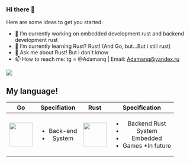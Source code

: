 ### Hi there 👋
Here are some ideas to get you started:

- 🔭 I’m currently working on embedded development rust and backend development rust
- 🌱 I’m currently learning Rust? Rust! (And Go, but...But i still rust) 
- 💬 Ask me about Rust! But i don`t know
- 📫 How to reach me: tg = @Adamanq | Email: Adamanq@yandex.ru 

<a href="https://github.com/anuraghazra/github-readme-stats">
  <img align="center" src="https://github-readme-stats.vercel.app/api?username=Adamanr&hide_border=true&show_icons=true&theme=moltack"/>
</a><br>

<h2> My language! </h2> 

| Go        | Specifiation           | Rust | Specification |
| ------------- |:-------------:|:-------------:|:-------------:|
|  <img height="64" width="64" src="https://cdn.jsdelivr.net/npm/simple-icons@v7/icons/go.svg" /> |  <ul> <li>Back-end</li> <li>System</li> </ul> |<img height="64" width="64" src="https://cdn.jsdelivr.net/npm/simple-icons@v7/icons/rust.svg" /> |     <ul><li>Backend Rust</li><li>System</li> <li>Embedded</li><li>Games *In future </li></ul> |





